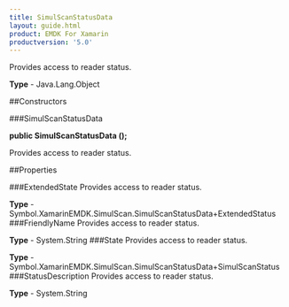 ```yaml
---
title: SimulScanStatusData
layout: guide.html
product: EMDK For Xamarin 
productversion: '5.0' 
---
```

Provides access to reader status.

**Type** - Java.Lang.Object

##Constructors

###SimulScanStatusData

**public SimulScanStatusData ();**

Provides access to reader status.

##Properties

###ExtendedState
Provides access to reader status.

**Type** - Symbol.XamarinEMDK.SimulScan.SimulScanStatusData+ExtendedStatus
###FriendlyName
Provides access to reader status.

**Type** - System.String
###State
Provides access to reader status.

**Type** - Symbol.XamarinEMDK.SimulScan.SimulScanStatusData+SimulScanStatus
###StatusDescription
Provides access to reader status.

**Type** - System.String
